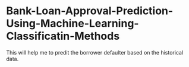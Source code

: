 # Bank-Loan-Approval-Prediction-Using-Machine-Learning-Classificatin-Methods
This will help me to predit the borrower defaulter based on the historical data.

